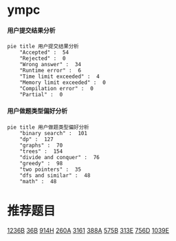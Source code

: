 # ympc

<!-- tabs:start -->



#### **用户提交结果分析**

```mermaid
pie title 用户提交结果分析
    "Accepted" :  54
    "Rejected" :  0
    "Wrong answer" :  34
    "Runtime error" :  6
    "Time limit exceeded" :  4
    "Memory limit exceeded" :  0
    "Compilation error" :  0
    "Partial" :  0
```

#### **用户做题类型偏好分析**

```mermaid
pie title 用户做题类型偏好分析
    "binary search" :  101
    "dp" :  127
    "graphs" :  70
    "trees" :  154
    "divide and conquer" :  76
    "greedy" :  98
    "two pointers" :  35
    "dfs and similar" :  48
    "math" :  48
```



<!-- tabs:end -->
# 推荐题目
[1236B](https://codeforces.com/contest/1236/problem/B)
[36B](https://codeforces.com/contest/36/problem/B)
[914H](https://codeforces.com/contest/914/problem/H)
[260A](https://codeforces.com/contest/260/problem/A)
[3161](https://codeforces.com/contest/316/problem/1)
[388A](https://codeforces.com/contest/388/problem/A)
[575B](https://codeforces.com/contest/575/problem/B)
[313E](https://codeforces.com/contest/313/problem/E)
[756D](https://codeforces.com/contest/756/problem/D)
[1039E](https://codeforces.com/contest/1039/problem/E)
